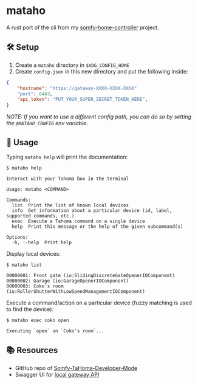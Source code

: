 # mataho

A rust port of the cli from my [somfy-home-controller](https://github.com/coko7/somfy-home-controller) project.

## 🛠️ Setup

1. Create a `mataho` directory in `$XDG_CONFIG_HOME`
2. Create `config.json` in this new directory and put the following inside:
```json
{
    "hostname": "https://gateway-XXXX-XXXX-XXXX"
    "port": 8443,
    "api_token": "PUT_YOUR_SUPER_SECRET_TOKEN_HERE",
}
```

*NOTE: If you want to use a different config path, you can do so by setting the `$MATAHO_CONFIG` env variable.*

## 🐚 Usage

Typing `mataho help` will print the documentation:
```
$ mataho help

Interact with your Tahoma box in the terminal

Usage: mataho <COMMAND>

Commands:
  list  Print the list of known local devices
  info  Get information about a particular device (id, label, supported commands, etc.)
  exec  Execute a Tahoma command on a single device
  help  Print this message or the help of the given subcommand(s)

Options:
  -h, --help  Print help
```

Display local devices:
```
$ mataho list

00000001: Front gate (io:SlidingDiscreteGateOpenerIOComponent)
00000002: Garage (io:GarageOpenerIOComponent)
00000003: Coko's room (io:RollerShutterWithLowSpeedManagementIOComponent)
```

Execute a command/action on a particular device (fuzzy matching is used to find the device):
```
$ mataho exec coko open

Executing `open` on `Coko's room`...
```

## 📚 Resources

- GitHub repo of [Somfy-TaHoma-Developer-Mode](https://github.com/Somfy-Developer/Somfy-TaHoma-Developer-Mode)
- Swagger UI for [local gateway API](https://somfy-developer.github.io/Somfy-TaHoma-Developer-Mode/)
